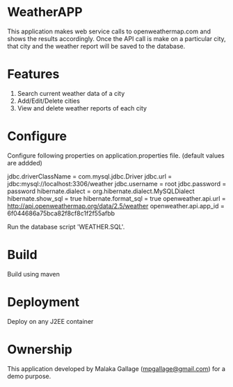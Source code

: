 # WeatherAPP

This application makes web service calls to openweathermap.com and
shows the results accordingly. Once the API call is make on a particular
city, that city and the weather report will be saved to the database.

Features
========

1. Search current weather data of a city
2. Add/Edit/Delete cities
3. View and delete weather reports of each city


Configure
=========

Configure following properties on application.properties file. (default values are addded)

jdbc.driverClassName = com.mysql.jdbc.Driver
jdbc.url = jdbc:mysql://localhost:3306/weather
jdbc.username = root
jdbc.password = password
hibernate.dialect = org.hibernate.dialect.MySQLDialect
hibernate.show_sql = true
hibernate.format_sql = true
openweather.api.url = http://api.openweathermap.org/data/2.5/weather
openweather.api.app_id = 6f044686a75bca82f8cf8c1f2f55afbb


Run the database script 'WEATHER.SQL'.


Build
=====
Build using maven


Deployment
==========
Deploy on any J2EE container


Ownership
=========
This application developed by Malaka Gallage (mpgallage@gmail.com) for a demo purpose.